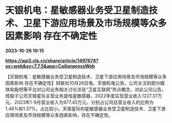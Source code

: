# 天银机电：星敏感器业务受卫星制造技术、卫星下游应用场景及市场规模等众多因素影响 存在不确定性

**2023-10-26 10:15**

**https://api3.cls.cn/share/article/1497674?os=web&sv=7.7.5&app=CailianpressWeb**

【天银机电：星敏感器业务受卫星制造技术、卫星下游应用场景及市场规模等众多因素影响 存在不确定性】财联社10月26日电，天银机电公告，公司关注到部分媒体和股吧等平台对公司业务相关讨论涉及“卫星互联网”热点概念，对此公司公告，控股子公司天银星际主营业务是恒星敏感器，2022年度实现营业收入1227.37万元、2023年1-9月营业收入为977.45万元，分别占公司总营业收入的比例为1.46%和1.37%，占比较小。天银星际的星敏感器业务受卫星制造技术、卫星下游应用场景及市场规模等众多因素影响，存在不确定性。